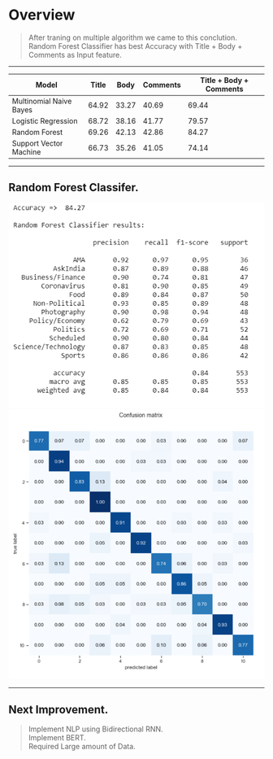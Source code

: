 # Overview
> After traning on multiple algorithm we came to this conclution.  
> Random Forest Classifier has best Accuracy with Title + Body + Comments as Input feature.
*** 
| Model | Title | Body | Comments | Title + Body + Comments|
|-|-|-|-|-|
|Multinomial Naive Bayes | 64.92|33.27|40.69|69.44|
|Logistic Regression |68.72|38.16|41.77|79.57|
| Random Forest|69.26|42.13|42.86|84.27|
|Support Vector Machine |66.73| 35.26|41.05|74.14|
***
## Random Forest Classifer.
![randomAccuracy](../WebApp/Screenshot/randomAccuracy.png)
![confusion](../WebApp/Screenshot/confusion.png)
***
## Next Improvement.
> Implement NLP using Bidirectional RNN.  
> Implement BERT.  
Required Large amount of Data.
